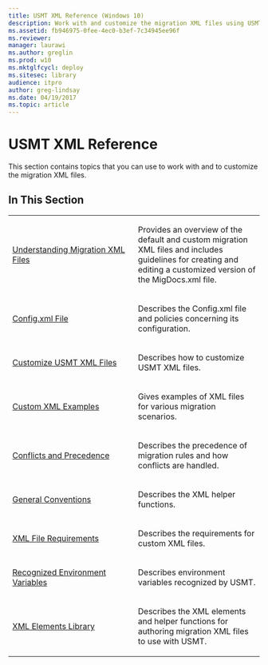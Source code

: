 ```yaml
---
title: USMT XML Reference (Windows 10)
description: Work with and customize the migration XML files using USMT XML Reference for Windows 10.
ms.assetid: fb946975-0fee-4ec0-b3ef-7c34945ee96f
ms.reviewer: 
manager: laurawi
ms.author: greglin
ms.prod: w10
ms.mktglfcycl: deploy
ms.sitesec: library
audience: itpro
author: greg-lindsay
ms.date: 04/19/2017
ms.topic: article
---
```


# USMT XML Reference


This section contains topics that you can use to work with and to customize the migration XML files.

## In This Section


<table>
<colgroup>
<col width="50%" />
<col width="50%" />
</colgroup>
<tbody>
<tr class="odd">
<td align="left"><p><a href="understanding-migration-xml-files.md" data-raw-source="[Understanding Migration XML Files](understanding-migration-xml-files.md)">Understanding Migration XML Files</a></p></td>
<td align="left"><p>Provides an overview of the default and custom migration XML files and includes guidelines for creating and editing a customized version of the MigDocs.xml file.</p></td>
</tr>
<tr class="even">
<td align="left"><p><a href="usmt-configxml-file.md" data-raw-source="[Config.xml File](usmt-configxml-file.md)">Config.xml File</a></p></td>
<td align="left"><p>Describes the Config.xml file and policies concerning its configuration.</p></td>
</tr>
<tr class="odd">
<td align="left"><p><a href="usmt-customize-xml-files.md" data-raw-source="[Customize USMT XML Files](usmt-customize-xml-files.md)">Customize USMT XML Files</a></p></td>
<td align="left"><p>Describes how to customize USMT XML files.</p></td>
</tr>
<tr class="even">
<td align="left"><p><a href="usmt-custom-xml-examples.md" data-raw-source="[Custom XML Examples](usmt-custom-xml-examples.md)">Custom XML Examples</a></p></td>
<td align="left"><p>Gives examples of XML files for various migration scenarios.</p></td>
</tr>
<tr class="odd">
<td align="left"><p><a href="usmt-conflicts-and-precedence.md" data-raw-source="[Conflicts and Precedence](usmt-conflicts-and-precedence.md)">Conflicts and Precedence</a></p></td>
<td align="left"><p>Describes the precedence of migration rules and how conflicts are handled.</p></td>
</tr>
<tr class="even">
<td align="left"><p><a href="usmt-general-conventions.md" data-raw-source="[General Conventions](usmt-general-conventions.md)">General Conventions</a></p></td>
<td align="left"><p>Describes the XML helper functions.</p></td>
</tr>
<tr class="odd">
<td align="left"><p><a href="xml-file-requirements.md" data-raw-source="[XML File Requirements](xml-file-requirements.md)">XML File Requirements</a></p></td>
<td align="left"><p>Describes the requirements for custom XML files.</p></td>
</tr>
<tr class="even">
<td align="left"><p><a href="usmt-recognized-environment-variables.md" data-raw-source="[Recognized Environment Variables](usmt-recognized-environment-variables.md)">Recognized Environment Variables</a></p></td>
<td align="left"><p>Describes environment variables recognized by USMT.</p></td>
</tr>
<tr class="odd">
<td align="left"><p><a href="usmt-xml-elements-library.md" data-raw-source="[XML Elements Library](usmt-xml-elements-library.md)">XML Elements Library</a></p></td>
<td align="left"><p>Describes the XML elements and helper functions for authoring migration XML files to use with USMT.</p></td>
</tr>
</tbody>
</table>

 

 

 





